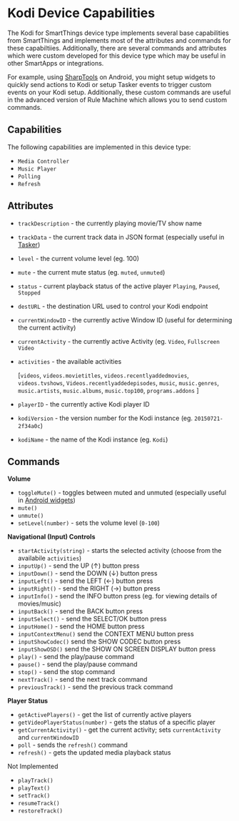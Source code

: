 # Kodi Device Capabilities
The Kodi for SmartThings device type implements several base capabilities from SmartThings and implements most of the 
attributes and commands for these capabiltiies. Additionally, there are several commands and attributes which were custom
developed for this device type which may be useful in other SmartApps or integrations. 

For example, using [SharpTools](http://sharptools.boshdirect.com) 
on Android, you might setup widgets to quickly send actions to Kodi or setup Tasker events to trigger custom events on your 
Kodi setup. Additionally, these custom commands are useful in the advanced version of Rule Machine which allows you to send 
custom commands.

## Capabilities
The following capabilities are implemented in this device type:

* `Media Controller`
* `Music Player`
* `Polling`
* `Refresh`

## Attributes

* `trackDescription` - the currently playing movie/TV show name
* `trackData` - the current track data in JSON format (especially useful in [Tasker](http://sharptools.boshdirect.com/features))
* `level` - the current volume level (eg. 100)
* `mute` - the current mute status (eg. `muted`, `unmuted`)
* `status` - current playback status of the active player `Playing`, `Paused`, `Stopped`
* `destURL` - the destination URL used to control your Kodi endpoint
* `currentWindowID` - the currently active Window ID (useful for determining the current activity)
* `currentActivity` - the currently active Activity (eg. `Video`, `Fullscreen Video`
* `activities` - the available activities 
  
  [`videos`, `videos.movietitles`, `videos.recentlyaddedmovies`, 
        `videos.tvshows`, `Videos.recentlyaddedepisodes`,
        `music`, `music.genres`, `music.artists`, `music.albums`, `music.top100`,
        `programs.addons` ]
* `playerID` - the currently active Kodi player ID
* `kodiVersion` - the version number for the Kodi instance (eg. `20150721-2f34a0c`)
* `kodiName` - the name of the Kodi instance (eg. `Kodi`)

## Commands

**Volume**

* `toggleMute()` - toggles between muted and unmuted (especially useful in [Android widgets](http://sharptools.boshdirect.com/features))
* `mute()`
* `unmute()`
* `setLevel(number)` - sets the volume level (`0-100`)

**Navigational (Input) Controls**

* `startActivity(string)` - starts the selected activity (choose from the availabile `activities`)
* `inputUp()` - send the UP (↑) button press
* `inputDown()` - send the DOWN (↓) button press
* `inputLeft()` - send the LEFT (←) button press
* `inputRight()` - send the RIGHT (→) button press
* `inputInfo()` - send the INFO button press (eg. for viewing details of movies/music)
* `inputBack()` - send the BACK button press
* `inputSelect()` - send the SELECT/OK button press
* `inputHome()` - send the HOME button press
* `inputContextMenu()` send the CONTEXT MENU button press
* `inputShowCodec()` send the SHOW CODEC button press
* `inputShowOSD()` send the SHOW ON SCREEN DISPLAY button press
* `play()` - send the play/pause command
* `pause()` - send the play/pause command
* `stop()` - send the stop command
* `nextTrack()` - send the next track command
* `previousTrack()` - send the previous track command

**Player Status**

* `getActivePlayers()` - get the list of currently active players
* `getVideoPlayerStatus(number)` - gets the status of a specific player
* `getCurrentActivity()` - get the current activity; sets `currentActivity` and `currentWindowID`
* `poll` - sends the `refresh()` command
* `refresh()` - gets the updated media playback status

Not Implemented

* `playTrack()`
* `playText()`
* `setTrack()`
* `resumeTrack()`
* `restoreTrack()`
